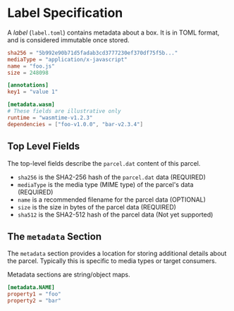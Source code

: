 # Label Specification

A _label_ (`label.toml`) contains metadata about a box. It is in TOML format, and is considered immutable once stored.

```toml
sha256 = "5b992e90b71d5fadab3cd3777230ef370df75f5b..."
mediaType = "application/x-javascript"
name = "foo.js"
size = 248098

[annotations]
key1 = "value 1"

[metadata.wasm]
# These fields are illustrative only
runtime = "wasmtime-v1.2.3"
dependencies = ["foo-v1.0.0", "bar-v2.3.4"]
```

## Top Level Fields

The top-level fields describe the `parcel.dat` content of this parcel.

- `sha256` is the SHA2-256 hash of the `parcel.dat` data (REQUIRED)
- `mediaType` is the media type (MIME type) of the parcel's data (REQUIRED)
- `name` is a recommended filename for the parcel data (OPTIONAL)
- `size` is the size in bytes of the parcel data (REQUIRED)
- `sha512` is the SHA2-512 hash of the parcel data (Not yet supported)

## The `metadata` Section

The `metadata` section provides a location for storing additional details about the parcel. Typically this is specific to media types or target consumers.

Metadata sections are string/object maps.

```toml
[metadata.NAME]
property1 = "foo"
property2 = "bar"
```
